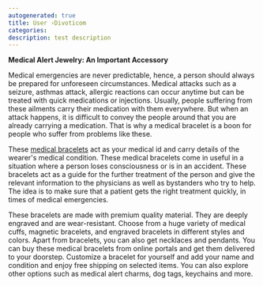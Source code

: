 ```yaml
---
autogenerated: true
title: User ›Divoticom
categories: 
description: test description
---
```


**Medical Alert Jewelry: An Important Accessory**

Medical emergencies are never predictable, hence, a person should always be prepared for unforeseen circumstances. Medical attacks such as a seizure, asthmas attack, allergic reactions can occur anytime but can be treated with quick medications or injections. Usually, people suffering from these ailments carry their medication with them everywhere. But when an attack happens, it is difficult to convey the people around that you are already carrying a medication. That is why a medical bracelet is a boon for people who suffer from problems like these.

These [medical bracelets](https://divotiusa.com/) act as your medical id and carry details of the wearer's medical condition. These medical bracelets come in useful in a situation where a person loses consciousness or is in an accident. These bracelets act as a guide for the further treatment of the person and give the relevant information to the physicians as well as bystanders who try to help. The idea is to make sure that a patient gets the right treatment quickly, in times of medical emergencies.

These bracelets are made with premium quality material. They are deeply engraved and are wear-resistant. Choose from a huge variety of medical cuffs, magnetic bracelets, and engraved bracelets in different styles and colors. Apart from bracelets, you can also get necklaces and pendants. You can buy these medical bracelets from online portals and get them delivered to your doorstep. Customize a bracelet for yourself and add your name and condition and enjoy free shipping on selected items. You can also explore other options such as medical alert charms, dog tags, keychains and more.
